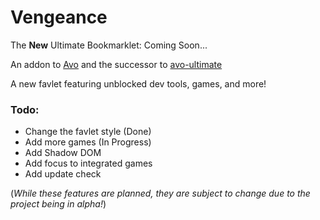 # Vengeance
The **New** Ultimate Bookmarklet: Coming Soon...

An addon to [Avo](https://github.com/FogNetwork/Avo) and the successor to [avo-ultimate](https://github.com/Browncha023/avo-ultimate)

A new favlet featuring unblocked dev tools, games, and more!

### Todo:
- Change the favlet style (Done)
- Add more games (In Progress)
- Add Shadow DOM
- Add focus to integrated games
- Add update check

(*While these features are planned, they are subject to change due to the project being in alpha!*)
